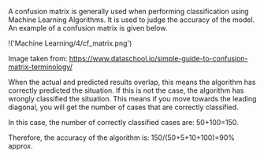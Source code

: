 A confusion matrix is generally used when performing classification using Machine Learning Algorithms. It is used to judge the accuracy of the model. An example of a confusion matrix is given below.

!('Machine Learning/4/cf_matrix.png')

Image taken from: https://www.dataschool.io/simple-guide-to-confusion-matrix-terminology/

When the actual and predicted results overlap, this means the algorithm has correctly predicted the situation. If this is not the case, the algorithm has wrongly classified the situation. This means if you move towards the leading diagonal, you will get the number of cases that are correctly classified.

In this case, the number of correctly classified cases are: 50+100=150.

Therefore, the accuracy of the algorithm is: 150/(50+5+10+100)=90% approx.
